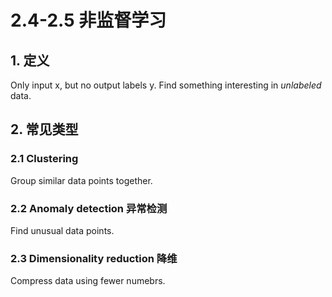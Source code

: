 # 2.4-2.5 非监督学习
## 1. 定义
Only input x, but no output labels y.
Find something interesting in *unlabeled* data.
## 2. 常见类型
### 2.1 Clustering
Group similar data points together.
### 2.2 Anomaly detection 异常检测
Find unusual data points.
### 2.3 Dimensionality reduction 降维
Compress data using fewer numebrs.

